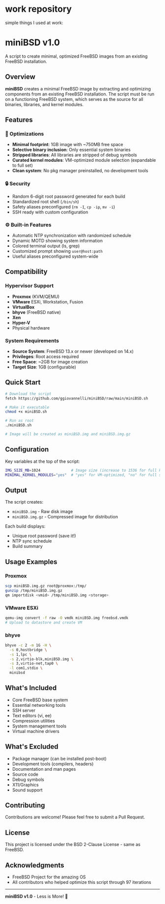 # work repository

simple things I used at work:

# miniBSD v1.0

A script to create minimal, optimized FreeBSD images from an existing FreeBSD installation.

## Overview

**miniBSD** creates a minimal FreeBSD image by extracting and optimizing components from an existing FreeBSD installation. The script must be run on a functioning FreeBSD system, which serves as the source for all binaries, libraries, and kernel modules.

## Features

### 🔧 Optimizations
- **Minimal footprint**: 1GB image with ~750MB free space
- **Selective binary inclusion**: Only essential system binaries
- **Stripped libraries**: All libraries are stripped of debug symbols
- **Curated kernel modules**: VM-optimized module selection (expandable to full set)
- **Clean system**: No pkg manager preinstalled, no development tools

### 🔒 Security
- Random 6-digit root password generated for each build
- Standardized root shell (`/bin/sh`)
- Safety aliases preconfigured (`rm -I`, `cp -ip`, `mv -i`)
- SSH ready with custom configuration

### ⚙️ Built-in Features
- Automatic NTP synchronization with randomized schedule
- Dynamic MOTD showing system information
- Colored terminal output (ls, grep)
- Customized prompt showing `user@host:path`
- Useful aliases preconfigured system-wide

## Compatibility

### Hypervisor Support
- **Proxmox** (KVM/QEMU)
- **VMware** ESXi, Workstation, Fusion
- **VirtualBox**
- **bhyve** (FreeBSD native)
- **Xen**
- **Hyper-V**
- Physical hardware

### System Requirements
- **Source System**: FreeBSD 13.x or newer (developed on 14.x)
- **Privileges**: Root access required
- **Free Space**: ~2GB for image creation
- **Target Size**: 1GB (configurable)

## Quick Start

```bash
# Download the script
fetch https://github.com/ggiovannelli/miniBSD/raw/main/miniBSD.sh

# Make it executable
chmod +x miniBSD.sh

# Run as root
./miniBSD.sh

# Image will be created as miniBSD.img and miniBSD.img.gz
```

## Configuration

Key variables at the top of the script:

```bash
IMG_SIZE_MB=1024              # Image size (increase to 1536 for full kernel modules)
MINIMAL_KERNEL_MODULES="yes"  # "yes" for VM-optimized, "no" for full set
```

## Output

The script creates:
- `miniBSD.img` - Raw disk image
- `miniBSD.img.gz` - Compressed image for distribution

Each build displays:
- Unique root password (save it!)
- NTP sync schedule
- Build summary

## Usage Examples

### Proxmox
```bash
scp miniBSD.img.gz root@proxmox:/tmp/
gunzip /tmp/miniBSD.img.gz
qm importdisk <vmid> /tmp/miniBSD.img <storage>
```

### VMware ESXi
```bash
qemu-img convert -f raw -O vmdk miniBSD.img freebsd.vmdk
# Upload to datastore and create VM
```

### bhyve
```bash
bhyve -c 2 -m 1G -H \
  -s 0,hostbridge \
  -s 1,lpc \
  -s 2,virtio-blk,miniBSD.img \
  -s 3,virtio-net,tap0 \
  -l com1,stdio \
  minibsd
```

## What's Included

- Core FreeBSD base system
- Essential networking tools
- SSH server
- Text editors (vi, ee)
- Compression utilities
- System management tools
- Virtual machine drivers

## What's Excluded

- Package manager (can be installed post-boot)
- Development tools (compilers, headers)
- Documentation and man pages
- Source code
- Debug symbols
- X11/Graphics
- Sound support

## Contributing

Contributions are welcome! Please feel free to submit a Pull Request.

## License

This project is licensed under the BSD 2-Clause License - same as FreeBSD.

## Acknowledgments

- FreeBSD Project for the amazing OS
- All contributors who helped optimize this script through 97 iterations

---

**miniBSD v1.0** - Less is More! 🚀
